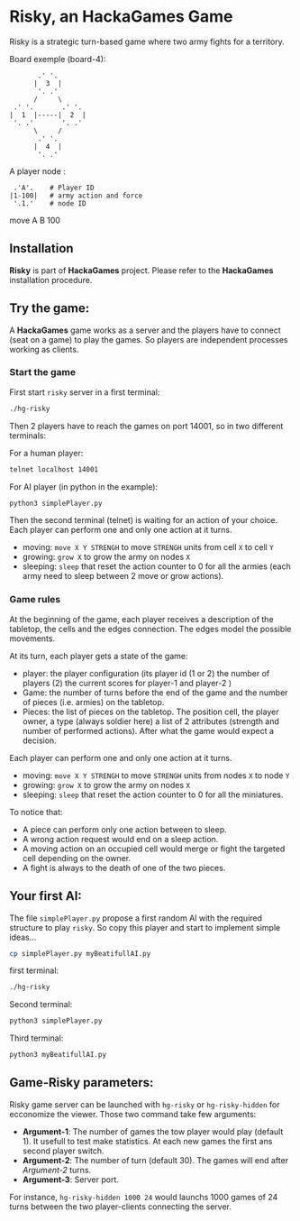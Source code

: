 # Risky, an HackaGames Game

Risky is a strategic turn-based game where two army fights for a territory.

Board exemple (board-4): 

```
       .' '.
      |  3  |
       '. .' 
      /     \
 .' '.       .' '.
|  1  |-----|  2  |
 '. .'       '. .'  
      \     /
       .' '.
      |  4  |
       '. .' 
```

A player node : 

```
 .'A'.    # Player ID
|1-100|   # army action and force 
 '.1.'    # node ID
```



move A B 100




## Installation

**Risky** is part of **HackaGames** project. Please refer to the **HackaGames** installation procedure.

## Try the game:

A **HackaGames** game works as a server and the players have to connect (seat on a game) to play the games.
So players are independent processes working as clients.

### Start the game

First start `risky` server in a first terminal: 

```sh
./hg-risky
```

Then 2 players have to reach the games on port 14001, so in two different terminals:

For a human player:

```sh
telnet localhost 14001
```

For AI player (in python in the example):

```sh
python3 simplePlayer.py
```

Then the second terminal (telnet) is waiting for an action of your choice.
Each player can perform one and only one action at it turns.

- moving: `move X Y STRENGH` to move `STRENGH` units from cell `X` to cell `Y`
- growing: `grow X` to grow the army on nodes `X`
- sleeping: `sleep` that reset the action counter to $0$ for all the armies (each army need to sleep between 2 move or grow actions).

### Game rules

At the beginning of the game, each player receives a description of the tabletop, the cells and the edges connection.
The edges model the possible movements.

At its turn, each player gets a state of the game:
- player: the player configuration (its player id (1 or 2) the number of players (2) the current scores for player-1 and player-2 )
- Game: the number of turns before the end of the game and the number of pieces (i.e. armies) on the tabletop.
- Pieces: the list of pieces on the tabletop. The position cell, the player owner, a type (always soldier here) a list of 2 attributes (strength and number of performed actions).
After what the game would expect a decision.

Each player can perform one and only one action at it turns.

- moving: `move X Y STRENGH` to move `STRENGH` units from nodes `X` to node `Y`
- growing: `grow X` to grow the army on nodes `X`
- sleeping: `sleep` that reset the action counter to $0$ for all the miniatures.

To notice that:

- A piece can perform only one action between to sleep.
- A wrong action request would end on a sleep action.
- A moving action on an occupied cell would merge or fight the targeted cell depending on the owner.
- A fight is always to the death of one of the two pieces. 


## Your first AI:

The file `simplePlayer.py` propose a first random AI with the required structure to play `risky`.
So copy this player and start to implement simple ideas...

```bash
cp simplePlayer.py myBeatifullAI.py
```

first terminal: 

```sh
./hg-risky
```

Second terminal:

```sh
python3 simplePlayer.py
```

Third terminal:

```sh
python3 myBeatifullAI.py
```

## Game-Risky parameters:

Risky game server can be launched with `hg-risky` or `hg-risky-hidden` for ecconomize the viewer.
Those two command take few arguments: 

- **Argument-1**: The number of games the tow player would play (default 1). It usefull to test make statistics. At each new games the first ans second player switch.
- **Argument-2**: The number of turn (default 30). The games will end after *Argument-2* turns.
- **Argument-3**: Server port.

For instance, `hg-risky-hidden 1000 24` would launchs 1000 games of 24 turns between the two player-clients connecting the server.

